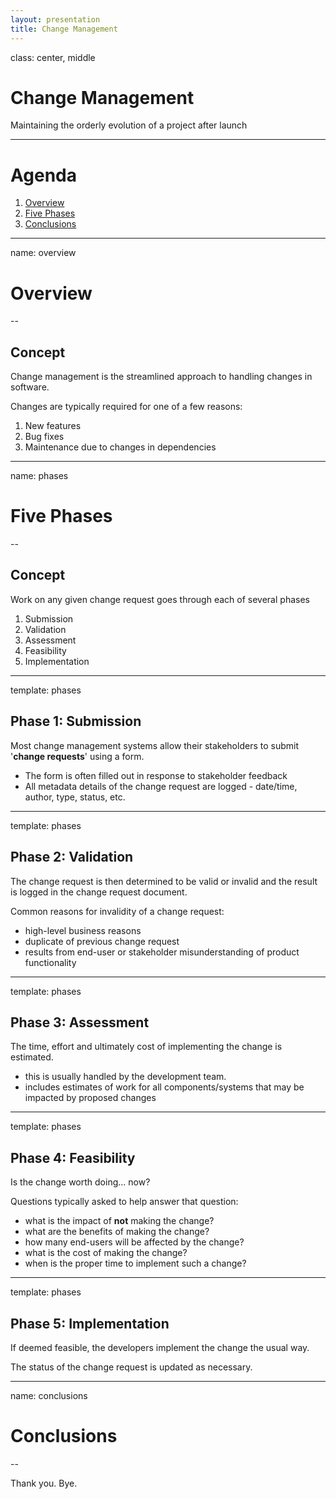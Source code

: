 ```yaml
---
layout: presentation
title: Change Management
---
```


class: center, middle

# Change Management

Maintaining the orderly evolution of a project after launch

---

# Agenda

1. [Overview](#overview)
1. [Five Phases](#phases)
1. [Conclusions](#conclusions)

---

name: overview

# Overview

--

## Concept

Change management is the streamlined approach to handling changes in software.

Changes are typically required for one of a few reasons:

1. New features
2. Bug fixes
3. Maintenance due to changes in dependencies

---

name: phases

# Five Phases

--

## Concept

Work on any given change request goes through each of several phases

1. Submission
1. Validation
1. Assessment
1. Feasibility
1. Implementation

---

template: phases

## Phase 1: Submission

Most change management systems allow their stakeholders to submit '**change requests**' using a form.

- The form is often filled out in response to stakeholder feedback
- All metadata details of the change request are logged - date/time, author, type, status, etc.

---

template: phases

## Phase 2: Validation

The change request is then determined to be valid or invalid and the result is logged in the change request document.

Common reasons for invalidity of a change request:

- high-level business reasons
- duplicate of previous change request
- results from end-user or stakeholder misunderstanding of product functionality

---

template: phases

## Phase 3: Assessment

The time, effort and ultimately cost of implementing the change is estimated.

- this is usually handled by the development team.
- includes estimates of work for all components/systems that may be impacted by proposed changes

---

template: phases

## Phase 4: Feasibility

Is the change worth doing... now?

Questions typically asked to help answer that question:

- what is the impact of **not** making the change?
- what are the benefits of making the change?
- how many end-users will be affected by the change?
- what is the cost of making the change?
- when is the proper time to implement such a change?

---

template: phases

## Phase 5: Implementation

If deemed feasible, the developers implement the change the usual way.

The status of the change request is updated as necessary.

---

name: conclusions

# Conclusions

--

Thank you. Bye.
